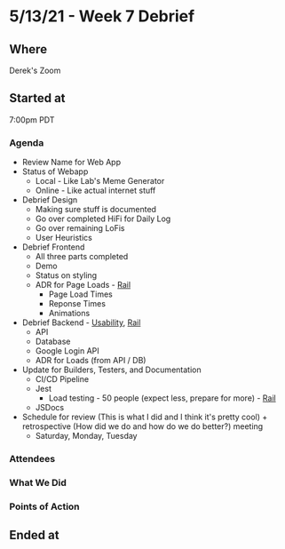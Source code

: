 # 5/13/21 - Week 7 Debrief

## Where
Derek's Zoom

## Started at
7:00pm PDT

### Agenda
- Review Name for Web App
- Status of Webapp
  - Local - Like Lab's Meme Generator
  - Online - Like actual internet stuff
- Debrief Design
  - Making sure stuff is documented
  - Go over completed HiFi for Daily Log
  - Go over remaining LoFis
  - User Heuristics
- Debrief Frontend
  - All three parts completed
  - Demo
  - Status on styling
  - ADR for Page Loads - [Rail](https://web.dev/rail/)
    - Page Load Times
    - Reponse Times
    - Animations
- Debrief Backend - [Usability](usabilityhub.com), [Rail](https://web.dev/rail/)
  - API
  - Database
  - Google Login API
  - ADR for Loads (from API / DB)
- Update for Builders, Testers, and Documentation
  - CI/CD Pipeline
  - Jest
    - Load testing - 50 people (expect less, prepare for more) - [Rail](https://web.dev/rail/)
  - JSDocs
- Schedule for review (This is what I did and I think it's pretty cool) + retrospective (How did we do and how do we do better?) meeting
  - Saturday, Monday, Tuesday

### Attendees

### What We Did

### Points of Action

## Ended at